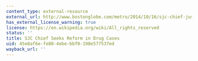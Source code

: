 ```yaml
---
content_type: external-resource
external_url: http://www.bostonglobe.com/metro/2014/10/16/sjc-chief-justice-ralph-gants-criticizes-mandatory-minimum-sentences-for-drug-offenses/JGBiWv402c4r90il606CsI/story.html
has_external_license_warning: true
license: https://en.wikipedia.org/wiki/All_rights_reserved
status: ''
title: SJC Chief Seeks Reform in Drug Cases
uid: 45e8af6e-fe80-4ebe-bbf0-198e577537ed
wayback_url: ''
---
```

